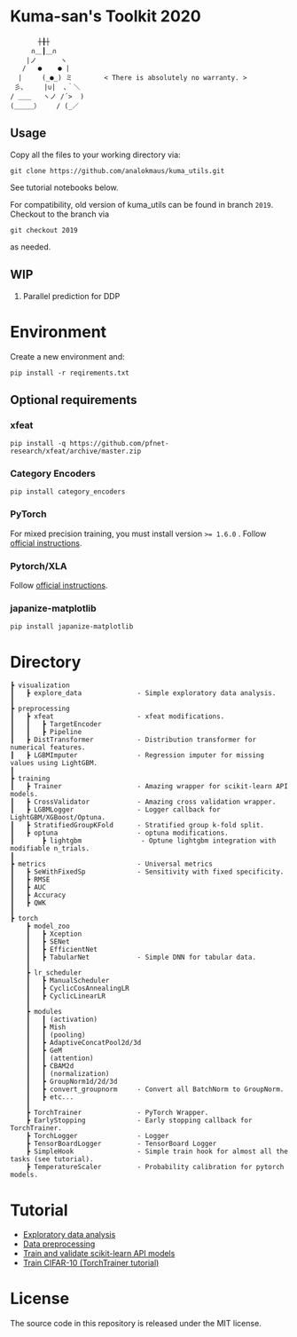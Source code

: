 # Kuma-san's Toolkit 2020

```
　 　 　┼╂┼
　 　 ∩＿┃＿∩
    |ノ      ヽ
   /   ●    ● |
  |     (_●_) ミ        < There is absolutely no warranty. >
 彡､     |∪|  ､｀＼ 
/ ＿＿   ヽノ /´>  )
(＿＿＿）    / (_／
```
## Usage
Copy all the files to your working directory via:

`git clone https://github.com/analokmaus/kuma_utils.git`

See tutorial notebooks below.

For compatibility, old version of kuma_utils can be found in branch `2019`. 
Checkout to the branch via 

`git checkout 2019` 

as needed.

## WIP
1. Parallel prediction for DDP

# Environment
Create a new environment and:

`pip install -r reqirements.txt`
## Optional requirements
### xfeat
`pip install -q https://github.com/pfnet-research/xfeat/archive/master.zip`
### Category Encoders
`pip install category_encoders`
### **PyTorch**
For mixed precision training, you must install version `>= 1.6.0` . 
Follow [official instructions](https://pytorch.org/get-started/locally/).
### Pytorch/XLA
Follow [official instructions](https://github.com/pytorch/xla).
### japanize-matplotlib
`pip install japanize-matplotlib`


# Directory
```
┣ visualization
┃   ┣ explore_data              - Simple exploratory data analysis.
┃
┣ preprocessing
┃   ┣ xfeat                     - xfeat modifications.
┃   ┃   ┣ TargetEncoder
┃   ┃   ┣ Pipeline
┃   ┣ DistTransformer           - Distribution transformer for numerical features. 
┃   ┣ LGBMImputer               - Regression imputer for missing values using LightGBM.
┃
┣ training
┃   ┣ Trainer                   - Amazing wrapper for scikit-learn API models.
┃   ┣ CrossValidator            - Amazing cross validation wrapper.
┃   ┣ LGBMLogger                - Logger callback for LightGBM/XGBoost/Optuna.
┃   ┣ StratifiedGroupKFold      - Stratified group k-fold split.
┃   ┣ optuna                    - optuna modifications.
┃       ┣ lightgbm               - Optune lightgbm integration with modifiable n_trials.
┃
┣ metrics                       - Universal metrics
┃   ┣ SeWithFixedSp             - Sensitivity with fixed specificity.
┃   ┣ RMSE
┃   ┣ AUC
┃   ┣ Accuracy
┃   ┣ QWK
┃
┣ torch
    ┣ model_zoo
    ┃   ┣ Xception
    ┃   ┣ SENet
    ┃   ┣ EfficientNet
    ┃   ┣ TabularNet            - Simple DNN for tabular data.
    ┃ 
    ┣ lr_scheduler
    ┃   ┣ ManualScheduler
    ┃   ┣ CyclicCosAnnealingLR
    ┃   ┣ CyclicLinearLR
    ┃ 
    ┣ modules
    ┃   ┃ (activation)
    ┃   ┣ Mish
    ┃   ┃ (pooling)
    ┃   ┣ AdaptiveConcatPool2d/3d
    ┃   ┣ GeM
    ┃   ┃ (attention)
    ┃   ┣ CBAM2d
    ┃   ┃ (normalization)
    ┃   ┣ GroupNorm1d/2d/3d
    ┃   ┣ convert_groupnorm     - Convert all BatchNorm to GroupNorm.
    ┃   ┣ etc...
    ┃ 
    ┣ TorchTrainer              - PyTorch Wrapper.
    ┣ EarlyStopping             - Early stopping callback for TorchTrainer.
    ┣ TorchLogger               - Logger
    ┣ TensorBoardLogger         - TensorBoard Logger
    ┣ SimpleHook                - Simple train hook for almost all the tasks (see tutorial).
    ┣ TemperatureScaler         - Probability calibration for pytorch models.

```

# Tutorial
- [Exploratory data analysis](examples/Exploratory_data_analysis.ipynb)
- [Data preprocessing](examples/Data_preprocessing.ipynb)
- [Train and validate scikit-learn API models](examples/Train_and_validate_models.ipynb)
- [Train CIFAR-10 (TorchTrainer tutorial)](examples/Train_CIFAR10.md)


# License
The source code in this repository is released under the MIT license.